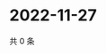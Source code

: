 # 2022-11-27

共 0 条

<!-- BEGIN WEIBO -->
<!-- 最后更新时间 Sun Nov 27 2022 04:14:35 GMT+0800 (China Standard Time) -->

<!-- END WEIBO -->
